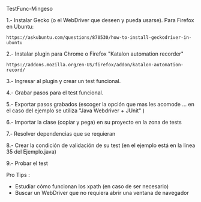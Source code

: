 TestFunc-Mingeso

1.- Instalar Gecko (o el WebDriver que deseen y pueda usarse). Para Firefox en Ubuntu:

	https://askubuntu.com/questions/870530/how-to-install-geckodriver-in-ubuntu

2.- Instalar plugin para Chrome o Firefox "Katalon automation recorder"

	https://addons.mozilla.org/en-US/firefox/addon/katalon-automation-record/

3.- Ingresar al plugin y crear un test funcional.

4.- Grabar pasos para el test funcional.

5.- Exportar pasos grabados (escoger la opción que mas les acomode ... en el caso del ejemplo se utiliza "Java Webdriver + JUnit" )

6.- Importar la clase (copiar y pega) en su proyecto en la zona de tests

7.- Resolver dependencias que se requieran

8.- Crear la condición de validación de su test (en el ejemplo está en la linea 35 del Ejemplo.java)

9.- Probar el test 

Pro Tips : 
- Estudiar cómo funcionan los xpath (en caso de ser necesario)
- Buscar un WebDriver que no requiera abrir una ventana de navegador
